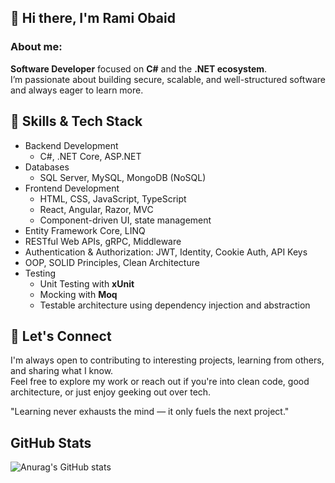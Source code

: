 ## 👋 Hi there, I'm Rami Obaid

### About me:
**Software Developer** focused on **C#** and the **.NET ecosystem**.  
I’m passionate about building secure, scalable, and well-structured software and always eager to learn more.

## 🧰 Skills & Tech Stack
- Backend Development
  - C#, .NET Core, ASP.NET
- Databases
  - SQL Server, MySQL, MongoDB (NoSQL)
- Frontend Development
  - HTML, CSS, JavaScript, TypeScript
  - React, Angular, Razor, MVC
  - Component-driven UI, state management
- Entity Framework Core, LINQ
- RESTful Web APIs, gRPC, Middleware
- Authentication & Authorization: JWT, Identity, Cookie Auth, API Keys
- OOP, SOLID Principles, Clean Architecture
- Testing
  - Unit Testing with **xUnit**
  - Mocking with **Moq**
  - Testable architecture using dependency injection and abstraction

## 🤝 Let's Connect

I'm always open to contributing to interesting projects, learning from others, and sharing what I know.  
Feel free to explore my work or reach out if you're into clean code, good architecture, or just enjoy geeking out over tech.

 "Learning never exhausts the mind — it only fuels the next project."

## GitHub Stats
![Anurag's GitHub stats](https://github-readme-stats.vercel.app/api?username=RamiObaid92&show=prs_merged,prs_merged_percentage&show_icons=true&theme=tokyonight)
